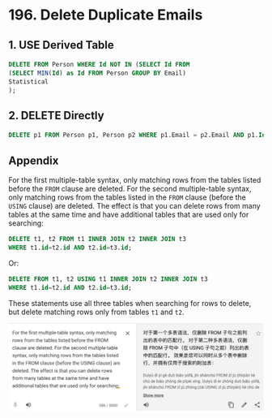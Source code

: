 # 196. Delete Duplicate Emails

## 1. USE Derived Table

```sql
DELETE FROM Person WHERE Id NOT IN (SELECT Id FROM 
(SELECT MIN(Id) as Id FROM Person GROUP BY Email)
Statistical
);
```

## 2. DELETE Directly

```sql
DELETE p1 FROM Person p1, Person p2 WHERE p1.Email = p2.Email AND p1.Id > p2.Id;
```

## Appendix

For the first multiple-table syntax, only matching rows from the tables listed before the `FROM` clause are deleted. For the second multiple-table syntax, only matching rows from the tables listed in the `FROM` clause (before the `USING` clause) are deleted. The effect is that you can delete rows from many tables at the same time and have additional tables that are used only for searching:

```sql
DELETE t1, t2 FROM t1 INNER JOIN t2 INNER JOIN t3
WHERE t1.id=t2.id AND t2.id=t3.id;
```

Or:

```sql
DELETE FROM t1, t2 USING t1 INNER JOIN t2 INNER JOIN t3
WHERE t1.id=t2.id AND t2.id=t3.id;
```

These statements use all three tables when searching for rows to delete, but delete matching rows only from tables `t1` and `t2`.

![](<../\_book/.gitbook/assets/image (20).png>)
